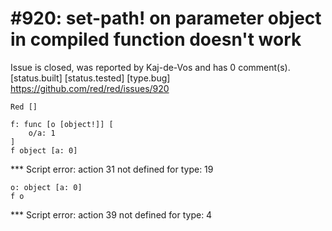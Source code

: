 
#920: set-path! on parameter object in compiled function doesn't work
================================================================================
Issue is closed, was reported by Kaj-de-Vos and has 0 comment(s).
[status.built] [status.tested] [type.bug]
<https://github.com/red/red/issues/920>

```
Red []

f: func [o [object!]] [
    o/a: 1
]
f object [a: 0]
```

**\* Script error: action 31 not defined for type: 19

```
o: object [a: 0]
f o
```

**\* Script error: action 39 not defined for type: 4



